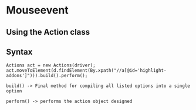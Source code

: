 # Mouseevent

## Using the Action class 

## Syntax
```
Actions act = new Actions(driver);
act.moveToElement(d.findElement(By.xpath("//a[@id='highlight-addons']"))).build().perform();

build() -> Final method for compiling all listed options into a single option

perform() -> performs the action object designed 

```
